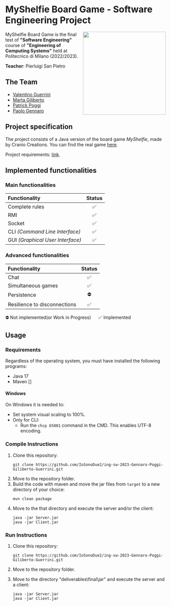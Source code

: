 # MyShelfie Board Game - Software Engineering Project

<img src="https://www.craniocreations.it/storage/media/products/54/112/My_Shelfie_box_ITA-ENG.png" width="260" align="right" />

MyShelfie Board Game is the final test of **"Software Engineering"** course of **"Engineering of Computing Systems"** held at Politecnico di Milano (2022/2023).

**Teacher**: Pierluigi San Pietro

## The Team
* [Valentino Guerrini](https://github.com/IoSonoDue2)
* [Marta Giliberto](https://github.com/marta23gili)
* [Patrick Poggi](https://github.com/PatrickPoggi)
* [Paolo Gennaro](https://github.com/zFireFist01)

## Project specification
The project consists of a Java version of the board game *MyShelfie*, made by Cranio Creations. You can find the real game [here](https://www.craniocreations.it/prodotto/my-shelfie).

Project requirements: [link](https://github.com/IoSonoDue2/ing-sw-2023-Gennaro-Poggi-Giliberto-Guerrini/tree/main/Resources/Requisiti.pdf?raw=true).

## Implemented functionalities

### Main functionalities
| Functionality                    | Status |
|:---------------------------------|:------:|
| Complete rules                   |   ✅    |
| RMI                              |   ✅    |
| Socket                           |   ✅    |
| CLI _(Command Line Interface)_   |   ✅    |
| GUI _(Graphical User Interface)_ |   ✅    |


### Advanced functionalities
| Functionality                | Status |
|:-----------------------------|:------:|
| Chat                         |   ✅    |
| Simultaneous games           |   ✅    |
| Persistence                  |   ⛔    |
| Resilience to disconnections |   ✅    |


⛔ Not implemented(or Work in Progress) &nbsp;&nbsp;&nbsp;&nbsp; ✅ Implemented


## Usage

### Requirements

Regardless of the operating system, you must have installed the following programs:
- Java 17
- Maven []

#### Windows
On Windows it is needed to:
- Set system visual scaling to 100%.
- Only for CLI:
  - Run the `chcp 65001` command in the CMD. This enables UTF-8 encoding.

### Compile Instructions
1. Clone this repository:
    ```shell
   git clone https://github.com/IoSonoDue2/ing-sw-2023-Gennaro-Poggi-Giliberto-Guerrini.git
   ```
2. Move to the repository folder.
3. Build the code with maven and move the jar files from `target` to a new directory of your choice:
    ```shell
    mvn clean package 
    ```
4. Move to the that directory and execute the server and/or the client:
    ```shell
    java -jar Server.jar
    java -jar Client.jar
    ```
    
### Run Instructions
1. Clone this repository:
    ```shell
   git clone https://github.com/IoSonoDue2/ing-sw-2023-Gennaro-Poggi-Giliberto-Guerrini.git
   ```
2. Move to the repository folder.

3. Move to the directory "deliverables\final\jar" and execute the server and a client:
    ```shell
    java -jar Server.jar
    java -jar Client.jar
    ```
